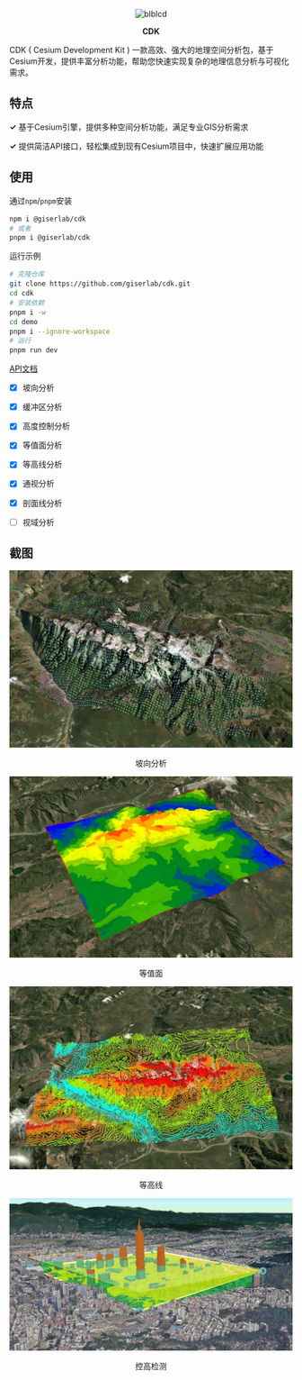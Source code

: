 
<p align="center">
<img src="./demo/public/favicon.ico" alt="blblcd" style="width:60px;margin: 0px auto" /></p>

<p align="center" style="font-weight:bolder;">CDK</p>



CDK ( Cesium Development Kit ) 一款高效、强大的地理空间分析包，基于Cesium开发，提供丰富分析功能，帮助您快速实现复杂的地理信息分析与可视化需求。



## 特点

**✓** 基于Cesium引擎，提供多种空间分析功能，满足专业GIS分析需求

**✓** 提供简洁API接口，轻松集成到现有Cesium项目中，快速扩展应用功能



## 使用

通过`npm`/`pnpm`安装

```bash
npm i @giserlab/cdk
# 或者
pnpm i @giserlab/cdk
```

运行示例

```bash
# 克隆仓库
git clone https://github.com/giserlab/cdk.git
cd cdk
# 安装依赖
pnpm i -w
cd demo 
pnpm i --ignore-workspace
# 运行
pnpm run dev
```



[API文档](https://giserlab.github.io/docs/cdk/index.html)



- [x] 坡向分析

- [x] 缓冲区分析

- [x] 高度控制分析

- [x] 等值面分析

- [x] 等高线分析

- [x] 通视分析

- [x] 剖面线分析

- [ ] 视域分析



## 截图

![aspect](./screenshots/aspect.png)

<p align="center">坡向分析</p>      



![isosurface](./screenshots/isosurface.png)

<p align="center">等值面 </p>    



![contour](./screenshots/contour.png)

<p align="center">等高线 </p>  



![height-restriction](./screenshots/height-restriction.png)  

<p align="center">控高检测 </p>



  

  
